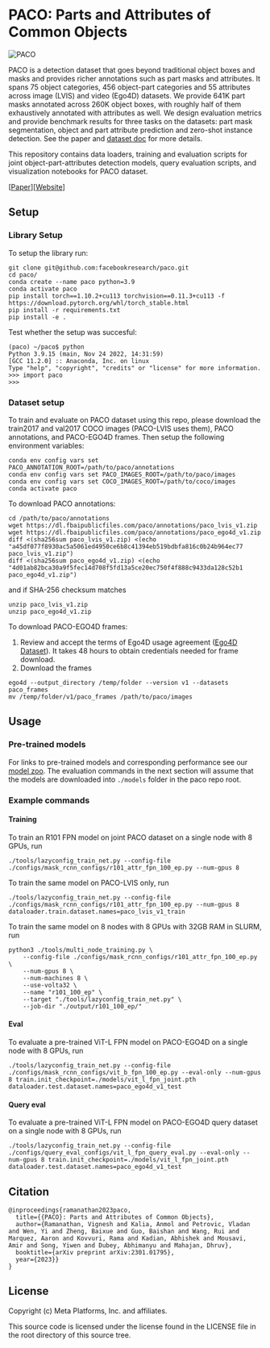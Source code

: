 # PACO: Parts and Attributes of Common Objects

![PACO](docs/teaser.png)

PACO is a detection dataset that goes beyond traditional object boxes and masks and provides richer annotations such as part masks and attributes. It spans 75 object categories, 456 object-part categories and 55 attributes across image (LVIS) and video (Ego4D) datasets. We provide 641K part masks annotated across 260K object boxes, with roughly half of them exhaustively annotated with attributes as well. We design evaluation metrics and provide benchmark results for three tasks on the datasets: part mask segmentation, object and part attribute prediction and zero-shot instance detection. See the paper and [dataset doc](docs/PACO_DATASET.md) for more details.

This repository contains data loaders, training and evaluation scripts for joint object-part-attributes detection models, query evaluation scripts, and visualization notebooks for PACO dataset.

[[Paper](https://arxiv.org/abs/2301.01795)][[Website](https://paco.metademolab.com)]

## Setup

### Library Setup

To setup the library run:
```
git clone git@github.com:facebookresearch/paco.git
cd paco/
conda create --name paco python=3.9
conda activate paco
pip install torch==1.10.2+cu113 torchvision==0.11.3+cu113 -f https://download.pytorch.org/whl/torch_stable.html
pip install -r requirements.txt
pip install -e .
```

Test whether the setup was succesful:
```
(paco) ~/paco$ python
Python 3.9.15 (main, Nov 24 2022, 14:31:59)
[GCC 11.2.0] :: Anaconda, Inc. on linux
Type "help", "copyright", "credits" or "license" for more information.
>>> import paco
>>>
```

### Dataset setup
To train and evaluate on PACO dataset using this repo, please download the train2017 and val2017 COCO images (PACO-LVIS uses them), PACO annotations, and PACO-EGO4D frames. Then setup the following environment variables:
```
conda env config vars set PACO_ANNOTATION_ROOT=/path/to/paco/annotations
conda env config vars set PACO_IMAGES_ROOT=/path/to/paco/images
conda env config vars set COCO_IMAGES_ROOT=/path/to/coco/images
conda activate paco
```

To download PACO annotations:
```
cd /path/to/paco/annotations
wget https://dl.fbaipublicfiles.com/paco/annotations/paco_lvis_v1.zip
wget https://dl.fbaipublicfiles.com/paco/annotations/paco_ego4d_v1.zip
diff <(sha256sum paco_lvis_v1.zip) <(echo "a45df077f8930ac5a5061ed4950ce6b8c41394eb519bdbfa816c0b24b964ec77  paco_lvis_v1.zip")
diff <(sha256sum paco_ego4d_v1.zip) <(echo "4d01ab82bca30a9f5fec14d708f5fd13a5ce20ec750f4f888c9433da128c52b1  paco_ego4d_v1.zip")
```
and if SHA-256 checksum matches
```
unzip paco_lvis_v1.zip
unzip paco_ego4d_v1.zip
```

To download PACO-EGO4D frames:

1. Review and accept the terms of Ego4D usage agreement ([Ego4D Dataset](https://ego4ddataset.com)). It takes 48 hours to obtain credentials needed for frame download.
2. Download the frames
```
ego4d --output_directory /temp/folder --version v1 --datasets paco_frames
mv /temp/folder/v1/paco_frames /path/to/paco/images
```

## Usage

### Pre-trained models

For links to pre-trained models and corresponding performance see our [model zoo](docs/MODEL_ZOO.md). The evaluation commands in the next section will assume that the models are downloaded into `./models` folder in the paco repo root.

### **Example commands**

#### **Training**

To train an R101 FPN model on joint PACO dataset on a single node with 8 GPUs, run
```
./tools/lazyconfig_train_net.py --config-file ./configs/mask_rcnn_configs/r101_attr_fpn_100_ep.py --num-gpus 8
```
To train the same model on PACO-LVIS only, run
```
./tools/lazyconfig_train_net.py --config-file ./configs/mask_rcnn_configs/r101_attr_fpn_100_ep.py --num-gpus 8 dataloader.train.dataset.names=paco_lvis_v1_train
```
To train the same model on 8 nodes with 8 GPUs with 32GB RAM in SLURM, run
```
python3 ./tools/multi_node_training.py \
    --config-file ./configs/mask_rcnn_configs/r101_attr_fpn_100_ep.py \
    --num-gpus 8 \
    --num-machines 8 \
    --use-volta32 \
    --name "r101_100_ep" \
    --target "./tools/lazyconfig_train_net.py" \
    --job-dir "./output/r101_100_ep/"
```

#### **Eval**

To evaluate a pre-trained ViT-L FPN model on PACO-EGO4D on a single node with 8 GPUs, run
```
./tools/lazyconfig_train_net.py --config-file ./configs/mask_rcnn_configs/vit_b_fpn_100_ep.py --eval-only --num-gpus 8 train.init_checkpoint=./models/vit_l_fpn_joint.pth dataloader.test.dataset.names=paco_ego4d_v1_test
```

#### **Query eval**

To evaluate a pre-trained ViT-L FPN model on PACO-EGO4D query dataset on a single node with 8 GPUs, run
```
./tools/lazyconfig_train_net.py --config-file ./configs/query_eval_configs/vit_l_fpn_query_eval.py --eval-only --num-gpus 8 train.init_checkpoint=./models/vit_l_fpn_joint.pth dataloader.test.dataset.names=paco_ego4d_v1_test
```

## Citation

```
@inproceedings{ramanathan2023paco,
  title={{PACO}: Parts and Attributes of Common Objects},
  author={Ramanathan, Vignesh and Kalia, Anmol and Petrovic, Vladan and Wen, Yi and Zheng, Baixue and Guo, Baishan and Wang, Rui and Marquez, Aaron and Kovvuri, Rama and Kadian, Abhishek and Mousavi, Amir and Song, Yiwen and Dubey, Abhimanyu and Mahajan, Dhruv},
  booktitle={arXiv preprint arXiv:2301.01795},
  year={2023}}
}
```

## License
Copyright (c) Meta Platforms, Inc. and affiliates.

This source code is licensed under the license found in the
LICENSE file in the root directory of this source tree.
